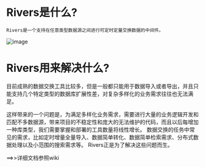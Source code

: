 # Rivers是什么?
    Rivers是一个支持在任意类型数据源之间进行可定时定量交换数据的中间件。 


![image](https://github.com/fnOpenSource/rivers/blob/master/architectures.png)

# Rivers用来解决什么?

目前成熟的数据交换工具比较多，但是一般都只能用于数据导入或者导出，并且只能支持几个特定类型的数据库扩展性差，对复杂多样化的业务需求往往也无法满足。

这样带来的一个问题是，为满足多样化业务需求，需要进行大量的业务逻辑开发和匹配不多数据源，带来项目的不稳定性和庞大的无法维护的代码，而且以后每增加一种库类型，我们需要掌握和部署的工具数量将线性增长。
数据交换的任务中常见的需求，比如定时增量全量导入、数据简单转化、数据简单检索需求、分布式数据处理以及小范围的搜索需求等。
Rivers正是为了解决这些问题而生。 


==>>详细文档参照wiki
